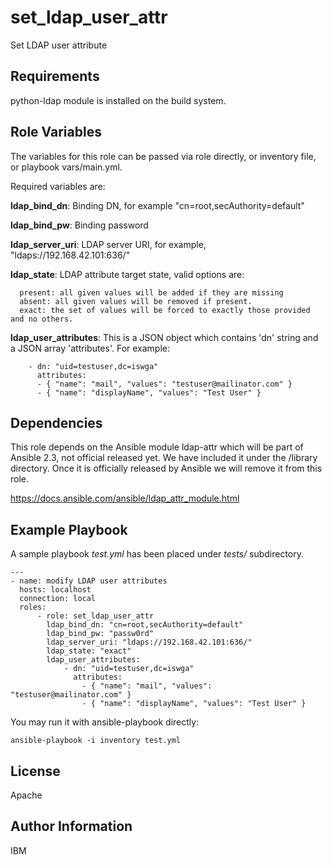 
set_ldap_user_attr
=========

Set LDAP user attribute

Requirements
------------

python-ldap module is installed on the build system.

Role Variables
--------------

The variables for this role can be passed via role directly, or inventory file, or playbook vars/main.yml.

Required variables are:

**ldap_bind_dn**: Binding DN, for example "cn=root,secAuthority=default"

**ldap_bind_pw**: Binding password

**ldap_server_uri**: LDAP server URI, for example, "ldaps://192.168.42.101:636/"

**ldap_state**: LDAP attribute target state, valid options are:
```
  present: all given values will be added if they are missing
  absent: all given values will be removed if present.
  exact: the set of values will be forced to exactly those provided and no others.
```

**ldap_user_attributes**: This is a JSON object which contains 'dn' string and a JSON array 'attributes'. For example:
```
    - dn: "uid=testuser,dc=iswga"
      attributes:
      - { "name": "mail", "values": "testuser@mailinator.com" }
      - { "name": "displayName", "values": "Test User" }
```


Dependencies
------------

This role depends on the Ansible module ldap-attr which will be part of Ansible 2.3, not official released yet. We have included it under the /library directory. Once it is officially released by Ansible we will remove it from this role.

https://docs.ansible.com/ansible/ldap_attr_module.html

Example Playbook
----------------

A sample playbook *test.yml* has been placed under *tests/* subdirectory.

```
---
- name: modify LDAP user attributes
  hosts: localhost
  connection: local
  roles:
      - role: set_ldap_user_attr
        ldap_bind_dn: "cn=root,secAuthority=default"
        ldap_bind_pw: "passw0rd"
        ldap_server_uri: "ldaps://192.168.42.101:636/"
        ldap_state: "exact"
        ldap_user_attributes:
            - dn: "uid=testuser,dc=iswga"
              attributes:
                - { "name": "mail", "values": "testuser@mailinator.com" }
                - { "name": "displayName", "values": "Test User" }
```

You may run it with ansible-playbook directly:

```
ansible-playbook -i inventory test.yml
```

License
-------

Apache


Author Information
------------------

IBM
